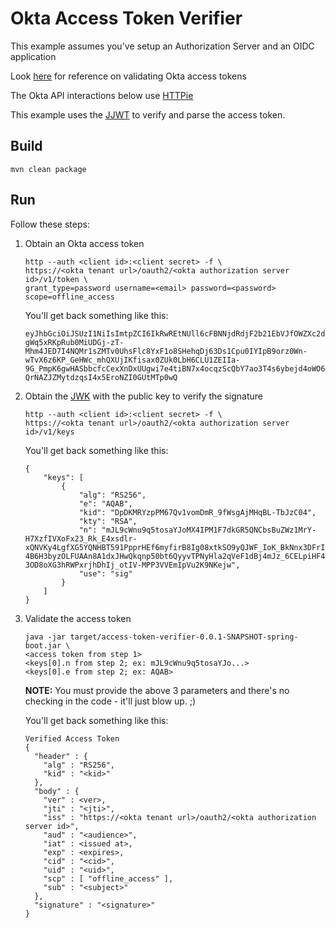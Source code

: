 # Okta Access Token Verifier

This example assumes you've setup an Authorization Server and an OIDC application

Look [here](http://developer.okta.com/docs/api/resources/oauth2.html#validating-access-tokens) for reference on
validating Okta access tokens

The Okta API interactions below use [HTTPie](http://httpie.org)

This example uses the [JJWT](https://github.com/jwtk/jjwt) to verify and parse the access token.

## Build

```
mvn clean package
```

## Run

Follow these steps:

1. Obtain an Okta access token

    ```
    http --auth <client id>:<client secret> -f \
    https://<okta tenant url>/oauth2/<okta authorization server id>/v1/token \
    grant_type=password username=<email> password=<password> scope=offline_access
    ```
    
    You'll get back something like this:
    
    ```
    eyJhbGciOiJSUzI1NiIsImtpZCI6IkRwREtNUll6cFBNNjdRdjF2b21EbVJfOWZXc2dBak1IcUJMLVRiSnpDMDQifQ.eyJ2ZXIiOjEsImp0aSI6IkFULlpBMTRIbk1lNEtVeEdyQW9fMnFUWjhXRmNmRUt6TjNWLThKTnkxcmx5YjAiLCJpc3MiOiJodHRwczovL21pY2FoLm9rdGFwcmV2aWV3LmNvbS9vYXV0aDIvYXVzOXZtb3JrOHd3NXR3WmcwaDciLCJhdWQiOiJodHRwczovL2FmaXRuZXJkLmNvbS90ZXN0IiwiaWF0IjoxNDkxOTcwODMyLCJleHAiOjE0OTE5NzQ0MzIsImNpZCI6IlFTMlRUTGZVRTN6aXUzV0tlbDR0IiwidWlkIjoiMDB1OXZtZTk5bnh1ZHZ4WkEwaDciLCJzY3AiOlsib2ZmbGluZV9hY2Nlc3MiXSwic3ViIjoibWljYWgrb2t0YUBhZml0bmVyZC5jb20ifQ.RU4zIQIadATEcAt7Pd6SHqWsIprVrucmsqD7i3PKMskHsAcq8zYczFLyzprbSCAoTnM0ItR2VQ6gZuwt_u0S7wtWde_AJzeh-gWq5xRKpRub0MiUDGj-zT-Mhm4JED7I4NQMr1sZMTv0UhsFlc8YxF1o8SHehqDj63Ds1Cpu0IYIpB9orz0Wn-wTvX6z6KP_GeHWc_mhQXUjIKfisax0ZUk0LbH6CLU1ZEIIa-9G_PmpK6gwHASbbcfcCexXnDxUUgwi7e4tiBN7x4ocqzScQbY7ao3T4s6ybejd4oWO69sTGXF7m25-QrNAZJZMytdzqsI4x5EroNZI0GUtMTp0wQ
    ```
    
2. Obtain the [JWK](https://tools.ietf.org/html/rfc7517) with the public key to verify the signature

    ```
    http --auth <client id>:<client secret> -f \
    https://<okta tenant url>/oauth2/<okta authorization server id>/v1/keys
    ```
    
    You'll get back something like this:
    
    ```
    {
        "keys": [
            {
                "alg": "RS256",
                "e": "AQAB",
                "kid": "DpDKMRYzpPM67Qv1vomDmR_9fWsgAjMHqBL-TbJzC04",
                "kty": "RSA",
                "n": "mJL9cWnu9q5tosaYJoMX4IPM1F7dkGR5QNCbsBuZWz1MrY-H7XzfIVXoFx23_Rk_E4xsdlr-xQNVKy4LgfXG5YQNHBT591PpprHEf6myfirB8Ig08xtkSO9yQJWF_IoK_BkNnx3DFrIAeBs73cYztGIBQFCeL9OhgAZWif2ovMruEdQPlgoKuNzb39WnEPZX_hUINVPIc-4B6H3byzOLFUAAn8A1dxJHwQkqnp50bt6QyyvTPNyHla2qVeF1dBj4mJz_6CELpiHF42WgtWcrouekDgnRSa2ctRKbjt8-3OD8oXG3hRWPxrjhDhIj_otIV-MPP3VVEmIpVu2K9NKejw",
                "use": "sig"
            }
        ]
    }
    ```
    
3. Validate the access token
    
    ```
    java -jar target/access-token-verifier-0.0.1-SNAPSHOT-spring-boot.jar \
    <access token from step 1>
    <keys[0].n from step 2; ex: mJL9cWnu9q5tosaYJo...>
    <keys[0].e from step 2; ex: AQAB>
    ```
    
    **NOTE:** You must provide the above 3 parameters and there's no checking in the code - it'll just blow up. ;)
    
    You'll get back something like this:
    
    ```
    Verified Access Token
    {
      "header" : {
        "alg" : "RS256",
        "kid" : "<kid>"
      },
      "body" : {
        "ver" : <ver>,
        "jti" : "<jti>",
        "iss" : "https://<okta tenant url>/oauth2/<okta authorization server id>",
        "aud" : "<audience>",
        "iat" : <issued at>,
        "exp" : <expires>,
        "cid" : "<cid>",
        "uid" : "<uid>",
        "scp" : [ "offline_access" ],
        "sub" : "<subject>"
      },
      "signature" : "<signature>"
    }
    ```